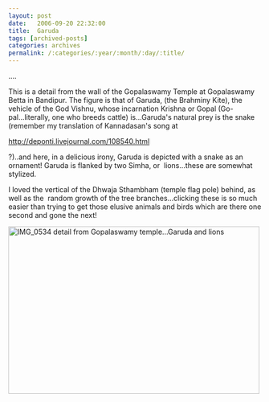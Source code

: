 ```yaml
---
layout: post
date:	2006-09-20 22:32:00
title:  Garuda
tags: [archived-posts]
categories: archives
permalink: /:categories/:year/:month/:day/:title/
---
```

....

This is&nbsp;a detail from the wall of the Gopalaswamy Temple at Gopalaswamy Betta in Bandipur. The figure is that of Garuda, (the Brahminy Kite), the vehicle of the God Vishnu, whose incarnation Krishna or Gopal (Go-pal...literally, one who breeds cattle) is...Garuda's natural prey is the snake (remember my translation of Kannadasan's song at

http://deponti.livejournal.com/108540.html

 ?)..and here, in a delicious irony, Garuda is depicted with a snake as an ornament! Garuda is flanked by two Simha, or&nbsp;&nbsp;lions...these are somewhat stylized.

I loved the vertical of the Dhwaja Sthambham (temple flag pole) behind, as well as the&nbsp; random growth of the tree branches...clicking these is so much easier than trying to get those elusive animals and birds which are there one second and gone the next!

<A title="Photo Sharing" href="http://www.flickr.com/photos/86494503@N00/240328486/"><IMG height=333 alt="IMG_0534 detail from Gopalaswamy temple...Garuda and lions" src="http://static.flickr.com/81/240328486_ee0354d272.jpg" width=500></A>
